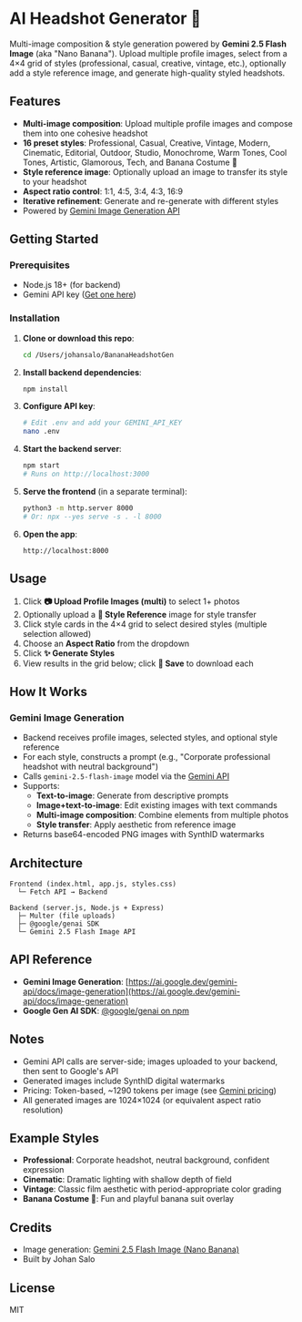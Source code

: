 # AI Headshot Generator 🍌

Multi-image composition & style generation powered by **Gemini 2.5 Flash Image** (aka "Nano Banana"). Upload multiple profile images, select from a 4×4 grid of styles (professional, casual, creative, vintage, etc.), optionally add a style reference image, and generate high-quality styled headshots.

## Features

- **Multi-image composition**: Upload multiple profile images and compose them into one cohesive headshot
- **16 preset styles**: Professional, Casual, Creative, Vintage, Modern, Cinematic, Editorial, Outdoor, Studio, Monochrome, Warm Tones, Cool Tones, Artistic, Glamorous, Tech, and Banana Costume 🍌
- **Style reference image**: Optionally upload an image to transfer its style to your headshot
- **Aspect ratio control**: 1:1, 4:5, 3:4, 4:3, 16:9
- **Iterative refinement**: Generate and re-generate with different styles
- Powered by [Gemini Image Generation API](https://ai.google.dev/gemini-api/docs/image-generation)

## Getting Started

### Prerequisites
- Node.js 18+ (for backend)
- Gemini API key ([Get one here](https://aistudio.google.com/apikey))

### Installation

1. **Clone or download this repo**:
   ```bash
   cd /Users/johansalo/BananaHeadshotGen
   ```

2. **Install backend dependencies**:
   ```bash
   npm install
   ```

3. **Configure API key**:
   ```bash
   # Edit .env and add your GEMINI_API_KEY
   nano .env
   ```

4. **Start the backend server**:
   ```bash
   npm start
   # Runs on http://localhost:3000
   ```

5. **Serve the frontend** (in a separate terminal):
   ```bash
   python3 -m http.server 8000
   # Or: npx --yes serve -s . -l 8000
   ```

6. **Open the app**:
   ```
   http://localhost:8000
   ```

## Usage

1. Click **📷 Upload Profile Images (multi)** to select 1+ photos
2. Optionally upload a **🎨 Style Reference** image for style transfer
3. Click style cards in the 4×4 grid to select desired styles (multiple selection allowed)
4. Choose an **Aspect Ratio** from the dropdown
5. Click **✨ Generate Styles**
6. View results in the grid below; click **💾 Save** to download each

## How It Works

### Gemini Image Generation
- Backend receives profile images, selected styles, and optional style reference
- For each style, constructs a prompt (e.g., "Corporate professional headshot with neutral background")
- Calls `gemini-2.5-flash-image` model via the [Gemini API](https://ai.google.dev/gemini-api/docs/image-generation)
- Supports:
  - **Text-to-image**: Generate from descriptive prompts
  - **Image+text-to-image**: Edit existing images with text commands
  - **Multi-image composition**: Combine elements from multiple photos
  - **Style transfer**: Apply aesthetic from reference image
- Returns base64-encoded PNG images with SynthID watermarks

## Architecture

```
Frontend (index.html, app.js, styles.css)
  └─ Fetch API → Backend

Backend (server.js, Node.js + Express)
  ├─ Multer (file uploads)
  ├─ @google/genai SDK
  └─ Gemini 2.5 Flash Image API
```

## API Reference

- **Gemini Image Generation**: [https://ai.google.dev/gemini-api/docs/image-generation](https://ai.google.dev/gemini-api/docs/image-generation)
- **Google Gen AI SDK**: [@google/genai on npm](https://www.npmjs.com/package/@google/genai)

## Notes

- Gemini API calls are server-side; images uploaded to your backend, then sent to Google's API
- Generated images include SynthID digital watermarks
- Pricing: Token-based, ~1290 tokens per image (see [Gemini pricing](https://ai.google.dev/pricing))
- All generated images are 1024×1024 (or equivalent aspect ratio resolution)

## Example Styles

- **Professional**: Corporate headshot, neutral background, confident expression
- **Cinematic**: Dramatic lighting with shallow depth of field
- **Vintage**: Classic film aesthetic with period-appropriate color grading
- **Banana Costume 🍌**: Fun and playful banana suit overlay

## Credits

- Image generation: [Gemini 2.5 Flash Image (Nano Banana)](https://ai.google.dev/gemini-api/docs/image-generation)
- Built by Johan Salo

## License

MIT
